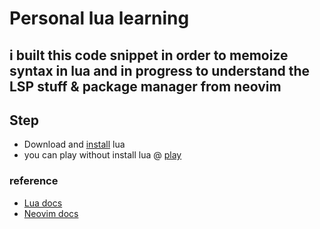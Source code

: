 # Personal lua learning
## i built this code snippet in order to memoize syntax in lua and in progress to understand the LSP stuff & package manager from neovim

## Step 
- Download and [install](https://www.lua.org/start.html#installing) lua
- you can play without install lua @ [play](https://www.lua.org/demo.html)

### reference 
- [Lua docs](https://www.lua.org/) 
- [Neovim docs](https://neovim.io/)
